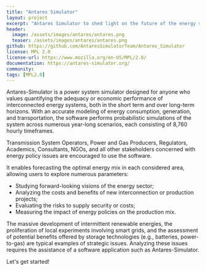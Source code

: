 ```yaml
---
title: "Antares Simulator"
layout: project
excerpt: "Antares Simulator to shed light on the future of the energy system."
header:
  image: /assets/images/antares/antares.png
  teaser: /assets/images/antares/antares.png
github: https://github.com/AntaresSimulatorTeam/Antares_Simulator
license: MPL 2.0
license-url: https://www.mozilla.org/en-US/MPL/2.0/
documentation: https://antares-simulator.org/ 
community: 
tags: [MPL2.0]
---
```


Antares-Simulator is a power system simulator designed for anyone who values quantifying the adequacy or economic
performance of interconnected energy systems, both in the short term and over long-term horizons. With an accurate
modeling of energy consumption, generation, and transportation, the software performs probabilistic simulations of
the system across numerous year-long scenarios, each consisting of 8,760 hourly timeframes.

Transmission System Operators, Power and Gas Producers, Regulators, Academics, Consultants, NGOs, and all other
stakeholders concerned with energy policy issues are encouraged to use the software.

It enables forecasting the optimal energy mix in each considered area, allowing users to explore numerous parameters:
- Studying forward-looking visions of the energy sector;
- Analyzing the costs and benefits of new interconnection or production projects;
- Evaluating the risks to supply security or costs;
- Measuring the impact of energy policies on the production mix.

The massive development of intermittent renewable energies, the proliferation of local experiments involving smart
grids, and the assessment of potential benefits offered by storage technologies (e.g., batteries, power-to-gas) are
typical examples of strategic issues. Analyzing these issues requires the assistance of a software application such
as Antares-Simulator.

Let's get started!


